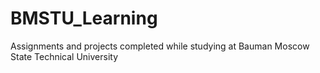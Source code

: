# BMSTU_Learning
Assignments and projects completed while studying at Bauman Moscow State Technical University
